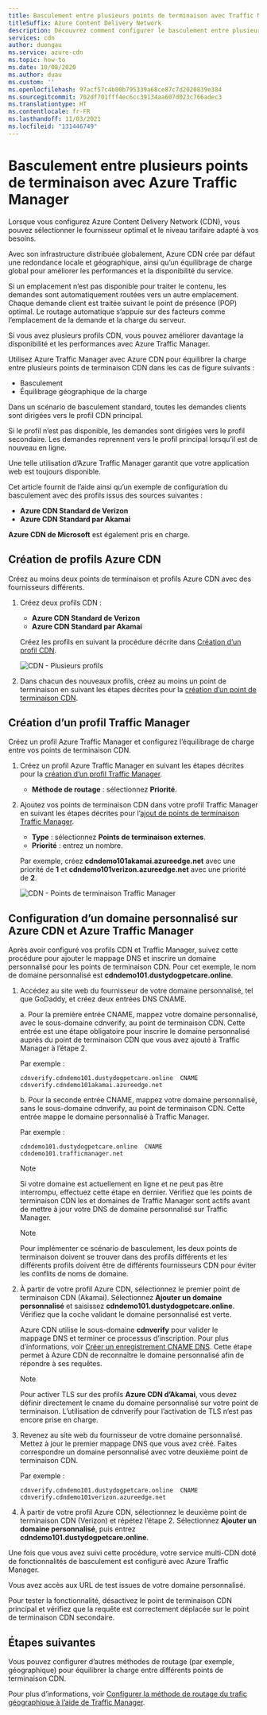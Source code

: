 ```yaml
---
title: Basculement entre plusieurs points de terminaison avec Traffic Manager
titleSuffix: Azure Content Delivery Network
description: Découvrez comment configurer le basculement entre plusieurs points de terminaison Azure Content Delivery Network avec Azure Traffic Manager.
services: cdn
author: duongau
ms.service: azure-cdn
ms.topic: how-to
ms.date: 10/08/2020
ms.author: duau
ms.custom: ''
ms.openlocfilehash: 97acf57c4b00b795339a68ce87c7d2020839e384
ms.sourcegitcommit: 702df701fff4ec6cc39134aa607d023c766adec3
ms.translationtype: HT
ms.contentlocale: fr-FR
ms.lasthandoff: 11/03/2021
ms.locfileid: "131446749"
---
```

# <a name="failover-across-multiple-endpoints-with-azure-traffic-manager"></a>Basculement entre plusieurs points de terminaison avec Azure Traffic Manager

Lorsque vous configurez Azure Content Delivery Network (CDN), vous pouvez sélectionner le fournisseur optimal et le niveau tarifaire adapté à vos besoins. 

Avec son infrastructure distribuée globalement, Azure CDN crée par défaut une redondance locale et géographique, ainsi qu’un équilibrage de charge global pour améliorer les performances et la disponibilité du service. 

Si un emplacement n’est pas disponible pour traiter le contenu, les demandes sont automatiquement routées vers un autre emplacement. Chaque demande client est traitée suivant le point de présence (POP) optimal. Le routage automatique s’appuie sur des facteurs comme l’emplacement de la demande et la charge du serveur.
 
Si vous avez plusieurs profils CDN, vous pouvez améliorer davantage la disponibilité et les performances avec Azure Traffic Manager. 

Utilisez Azure Traffic Manager avec Azure CDN pour équilibrer la charge entre plusieurs points de terminaison CDN dans les cas de figure suivants :
 
* Basculement
* Équilibrage géographique de la charge 

Dans un scénario de basculement standard, toutes les demandes clients sont dirigées vers le profil CDN principal. 

Si le profil n’est pas disponible, les demandes sont dirigées vers le profil secondaire.  Les demandes reprennent vers le profil principal lorsqu’il est de nouveau en ligne.

Une telle utilisation d’Azure Traffic Manager garantit que votre application web est toujours disponible. 

Cet article fournit de l’aide ainsi qu’un exemple de configuration du basculement avec des profils issus des sources suivantes : 

* **Azure CDN Standard de Verizon**
* **Azure CDN Standard par Akamai**

**Azure CDN de Microsoft** est également pris en charge.

## <a name="create-azure-cdn-profiles"></a>Création de profils Azure CDN
Créez au moins deux points de terminaison et profils Azure CDN avec des fournisseurs différents.

1. Créez deux profils CDN :
    * **Azure CDN Standard de Verizon**
    * **Azure CDN Standard par Akamai** 

    Créez les profils en suivant la procédure décrite dans [Création d’un profil CDN](cdn-create-new-endpoint.md#create-a-new-cdn-profile).
 
   ![CDN - Plusieurs profils](./media/cdn-traffic-manager/cdn-multiple-profiles.png)

2. Dans chacun des nouveaux profils, créez au moins un point de terminaison en suivant les étapes décrites pour la [création d’un point de terminaison CDN](cdn-create-new-endpoint.md#create-a-new-cdn-endpoint).

## <a name="create-traffic-manager-profile"></a>Création d’un profil Traffic Manager
Créez un profil Azure Traffic Manager et configurez l’équilibrage de charge entre vos points de terminaison CDN. 

1. Créez un profil Azure Traffic Manager en suivant les étapes décrites pour la [création d’un profil Traffic Manager](../traffic-manager/quickstart-create-traffic-manager-profile.md). 

    * **Méthode de routage** : sélectionnez **Priorité**.

2. Ajoutez vos points de terminaison CDN dans votre profil Traffic Manager en suivant les étapes décrites pour l’[ajout de points de terminaison Traffic Manager](../traffic-manager/quickstart-create-traffic-manager-profile.md#add-traffic-manager-endpoints).

    * **Type** : sélectionnez **Points de terminaison externes**.
    * **Priorité** : entrez un nombre.

    Par exemple, créez **cdndemo101akamai.azureedge.net** avec une priorité de **1** et **cdndemo101verizon.azureedge.net** avec une priorité de **2**.

   ![CDN - Points de terminaison Traffic Manager](./media/cdn-traffic-manager/cdn-traffic-manager-endpoints.png)


## <a name="configure-custom-domain-on-azure-cdn-and-azure-traffic-manager"></a>Configuration d’un domaine personnalisé sur Azure CDN et Azure Traffic Manager
Après avoir configuré vos profils CDN et Traffic Manager, suivez cette procédure pour ajouter le mappage DNS et inscrire un domaine personnalisé pour les points de terminaison CDN. Pour cet exemple, le nom de domaine personnalisé est **cdndemo101.dustydogpetcare.online**.

1. Accédez au site web du fournisseur de votre domaine personnalisé, tel que GoDaddy, et créez deux entrées DNS CNAME. 

    a. Pour la première entrée CNAME, mappez votre domaine personnalisé, avec le sous-domaine cdnverify, au point de terminaison CDN. Cette entrée est une étape obligatoire pour inscrire le domaine personnalisé auprès du point de terminaison CDN que vous avez ajouté à Traffic Manager à l’étape 2.

      Par exemple : 

      `cdnverify.cdndemo101.dustydogpetcare.online  CNAME  cdnverify.cdndemo101akamai.azureedge.net`  

    b. Pour la seconde entrée CNAME, mappez votre domaine personnalisé, sans le sous-domaine cdnverify, au point de terminaison CDN. Cette entrée mappe le domaine personnalisé à Traffic Manager. 

      Par exemple : 
      
      `cdndemo101.dustydogpetcare.online  CNAME  cdndemo101.trafficmanager.net`   

    > [!NOTE]
    > Si votre domaine est actuellement en ligne et ne peut pas être interrompu, effectuez cette étape en dernier. Vérifiez que les points de terminaison CDN les et domaines de Traffic Manager sont actifs avant de mettre à jour votre DNS de domaine personnalisé sur Traffic Manager.
    >
   
    > [!NOTE]
    > Pour implémenter ce scénario de basculement, les deux points de terminaison doivent se trouver dans des profils différents et les différents profils doivent être de différents fournisseurs CDN pour éviter les conflits de noms de domaine.
    > 

2.  À partir de votre profil Azure CDN, sélectionnez le premier point de terminaison CDN (Akamai). Sélectionnez **Ajouter un domaine personnalisé** et saisissez **cdndemo101.dustydogpetcare.online**. Vérifiez que la coche validant le domaine personnalisé est verte. 

    Azure CDN utilise le sous-domaine **cdnverify** pour valider le mappage DNS et terminer ce processus d’inscription. Pour plus d’informations, voir [Créer un enregistrement CNAME DNS](cdn-map-content-to-custom-domain.md#create-a-cname-dns-record). Cette étape permet à Azure CDN de reconnaître le domaine personnalisé afin de répondre à ses requêtes.
    
    > [!NOTE]
    > Pour activer TLS sur des profils **Azure CDN d’Akamai**, vous devez définir directement le cname du domaine personnalisé sur votre point de terminaison. L’utilisation de cdnverify pour l’activation de TLS n’est pas encore prise en charge. 
    >

3.  Revenez au site web du fournisseur de votre domaine personnalisé. Mettez à jour le premier mappage DNS que vous avez créé. Faites correspondre un domaine personnalisé avec votre deuxième point de terminaison CDN.
                             
    Par exemple : 

    `cdnverify.cdndemo101.dustydogpetcare.online  CNAME  cdnverify.cdndemo101verizon.azureedge.net`  

4. À partir de votre profil Azure CDN, sélectionnez le deuxième point de terminaison CDN (Verizon) et répétez l’étape 2. Sélectionnez **Ajouter un domaine personnalisé**, puis entrez **cdndemo101.dustydogpetcare.online**.
 
Une fois que vous avez suivi cette procédure, votre service multi-CDN doté de fonctionnalités de basculement est configuré avec Azure Traffic Manager. 

Vous avez accès aux URL de test issues de votre domaine personnalisé. 

Pour tester la fonctionnalité, désactivez le point de terminaison CDN principal et vérifiez que la requête est correctement déplacée sur le point de terminaison CDN secondaire. 

## <a name="next-steps"></a>Étapes suivantes
Vous pouvez configurer d’autres méthodes de routage (par exemple, géographique) pour équilibrer la charge entre différents points de terminaison CDN. 

Pour plus d’informations, voir [Configurer la méthode de routage du trafic géographique à l’aide de Traffic Manager](../traffic-manager/traffic-manager-configure-geographic-routing-method.md).
